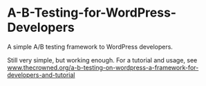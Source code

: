 # A-B-Testing-for-WordPress-Developers
A simple A/B testing framework to WordPress developers.

Still very simple, but working enough. For a tutorial and usage, see 
www.thecrowned.org/a-b-testing-on-wordpress-a-framework-for-developers-and-tutorial
